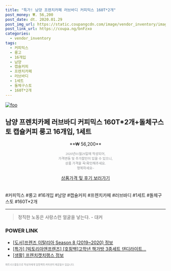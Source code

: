 ```yaml
--- 
title: "특가! 남양 프렌치카페 러브바디 커피믹스 160T*2개" 
post_money: ₩. 56,200 
post_date: dt. 2020.01.29 
post_img_url: https://static.coupangcdn.com/image/vendor_inventory/images/2017/09/07/22/9/600e3992-b1db-4c58-a436-756d01da7340.jpg 
post_link_url: https://coupa.ng/bnFzxo 
categories: 
  - vendor_inventory 
tags: 
  - 커피믹스 
  - 룽고 
  - 16개입 
  - 남양 
  - 캡슐커피 
  - 프렌치카페 
  - 러브바디 
  - 1세트 
  - 돌체구스토 
  - 160T*2개 
--- 
```

[![foo](https://static.coupangcdn.com/image/vendor_inventory/images/2017/09/07/22/9/600e3992-b1db-4c58-a436-756d01da7340.jpg)](https://coupa.ng/bnFzxo) 

## 남양 프렌치카페 러브바디 커피믹스 160T*2개+돌체구스토 캡슐커피 룽고 16개입, 1세트 
<p style="text-align: center;">**₩ 56,200**</p> 
<p style="text-align: center;"><span style="color: #898c8f; font-family: Georgia,Times,serif; font-size: 0.75em;">2020년01월29일에 작성되어, <br>가격변동 및 추가할인이 있을 수 있으니,<br> 상품 가격을 꼭!확인해주세요.<br>행복하세요~</span> 
</p>	 
<div markdown="0" style="text-align: center;"><a href="https://coupa.ng/bnFzxo" class="btn btn--success">상품가격 및 후기 보러가기</a></div> 
<br><br> 
  #커피믹스 #룽고 #16개입 #남양 #캡슐커피 #프렌치카페 #러브바디 #1세트 #돌체구스토 #160T*2개 
<hr> 

> 정직한 노동은 사랑스런 얼굴을 낳는다. - 대커 


### POWER LINK

* <a href="https://blog.naver.com/fasyy4321/221764901526" target="_blank">[도서]프렌즈 이탈리아 Season 8 (2019~2020) 정보</a>
* <a href="https://blog.naver.com/sakai111/221787664836" target="_blank">[특가] [빅토리아앤프렌즈] [호핑백]고학년 책가방 3종세트 댄디라이트...</a>
* <a href="https://blog.naver.com/santokki14/221769991470" target="_blank"> [생활] 프렌치캣치랭스 정보 </a>

<span style="color: #898c8f; font-family: Georgia,Times,serif; font-size: 0.55em;">파트너스활동으로 작성자에게 일정액의 커미션이 제공될수 있습니다.</span> 
